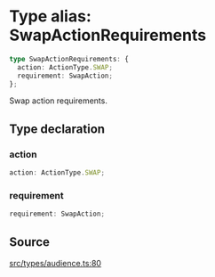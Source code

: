 # Type alias: SwapActionRequirements

```ts
type SwapActionRequirements: {
  action: ActionType.SWAP;
  requirement: SwapAction;
};
```

Swap action requirements.

## Type declaration

### action

```ts
action: ActionType.SWAP;
```

### requirement

```ts
requirement: SwapAction;
```

## Source

[src/types/audience.ts:80](https://github.com/torque-labs/torque-ts-sdk/blob/06c96b69b43209c72870e94ce49516c9ed8e9158/src/types/audience.ts#L80)
